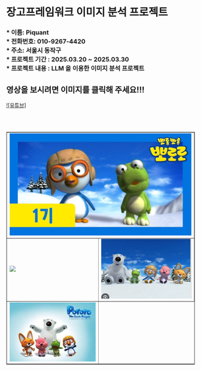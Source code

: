 <h1> 장고프레임워크 이미지 분석 프로젝트 </h1>

<h3>
* 이름: Piquant <br>
* 전화번호: 010-9267-4420 <br>
* 주소: 서울시 동작구 <br>
* 프로젝트 기간 : 2025.03.20 ~ 2025.03.30 <br>
* 프로젝트 내용 : LLM 을 이용한 이미지 분석 프로젝트 <br>
</h3>


<h2> 영상을 보시려면 이미지를 클릭해 주세요!!! </h2> 

[![유튜브]](https://www.youtube.com/@Trumpet1214)

<br> <br>

<table border=1 width=100%>
<tr>
  
  <td colspan="2" > <img src="https://github.com/Piquant92/Flask-Project/blob/master/README/1.jpg?raw=true"/>  </td>
  
</tr>
  
<tr>
  <td> <img src="https://github.com/majustory/DjangoProject/blob/master/readme/1.JPG?raw=true"/>  </td>
  
  <td> <img src="https://github.com/Piquant92/Flask-Project/blob/master/README/2.jpg?raw=true"/>  </td>
</tr>  

<tr>
  <td> <img src="https://github.com/Piquant92/Flask-Project/blob/master/README/3.jpg?raw=true"/>  </td>
</tr>  

</table>
